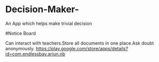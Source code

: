 # Decision-Maker-
An App which helps make trivial decision  

#Notice Board 

Can interact with teachers.Store all documents in one place.Ask doubt anonymously.
https://play.google.com/store/apps/details?id=com.endlessbay.arjun.nb
